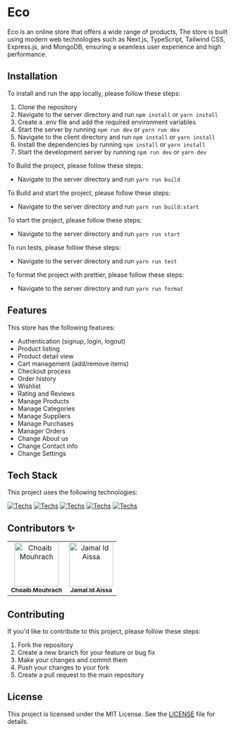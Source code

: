 # Eco

Eco is an online store that offers a wide range of products, The store is built using modern web technologies such as Next.js, TypeScript, Tailwind CSS, Express.js, and MongoDB, ensuring a seamless user experience and high performance.

## Installation

To install and run the app locally, please follow these steps:

1. Clone the repository
1. Navigate to the server directory and run `npm install` or `yarn install`
1. Create a .env file and add the required environment variables
1. Start the server by running `npm run dev` or `yarn run dev`
1. Navigate to the client directory and run `npm install` or `yarn install`
1. Install the dependencies by running `npm install` or `yarn install`
1. Start the development server by running `npm run dev` or `yarn dev`

To Build the project, please follow these steps:

* Navigate to the server directory and run `yarn run build`

To Build and start the project, please follow these steps:

* Navigate to the server directory and run `yarn run build:start`

To start the project, please follow these steps:

* Navigate to the server directory and run `yarn run start`

To run tests, please follow these steps:

* Navigate to the server directory and run `yarn run test`

To format the project with prettier, please follow these steps:

* Navigate to the server directory and run `yarn run format`

## Features

This store has the following features:

- Authentication (signup, login, logout)
- Product listing
- Product detail view
- Cart management (add/remove items)
- Checkout process
- Order history
- Wishlist
- Rating and Reviews
- Manage Products
- Manage Categories
- Manage Suppliers
- Manage Purchases
- Manager Orders
- Change About us 
- Change Contact info
- Change Settings

## Tech Stack

This project uses the following technologies:

[![Techs](https://skillicons.dev/icons?i=ts)](https://www.typescriptlang.org/docs/)
[![Techs](https://skillicons.dev/icons?i=nextjs)](https://nextjs.org/docs)
[![Techs](https://skillicons.dev/icons?i=express)](https://expressjs.com/)
[![Techs](https://skillicons.dev/icons?i=tailwindcss)](https://tailwindcss.com/docs)
[![Techs](https://skillicons.dev/icons?i=mongodb)](https://www.mongodb.com/docs/)

## Contributors ✨

<table>
  <tbody>
    <tr>
          <td align="center"><a href="https://github.com/AmineTissilguit"><img src="https://avatars.githubusercontent.com/u/107870395?v=4" width="100px;" alt="Choaib Mouhrach"/><br /><sub><b>Choaib Mouhrach</b></sub></a><br /></td>
      <td align="center"><a href="https://jamalidaissa.vercel.app"><img src="https://avatars.githubusercontent.com/u/69154853?v=4" width="100px;" alt="Jamal Id Aissa"/><br /><sub><b>Jamal Id Aissa</b></sub></a><br /></td>
    </tr>
  </tbody>
</table>

## Contributing

If you'd like to contribute to this project, please follow these steps:

1. Fork the repository
2. Create a new branch for your feature or bug fix
3. Make your changes and commit them
4. Push your changes to your fork
5. Create a pull request to the main repository

## License

This project is licensed under the MIT License. See the [LICENSE](LICENSE) file for details.
